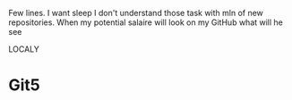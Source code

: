 Few lines. 
I want sleep I don't understand those task with mln of new repositories. When my potential salaire will look on my GitHub what will he see

LOCALY
# Git5
